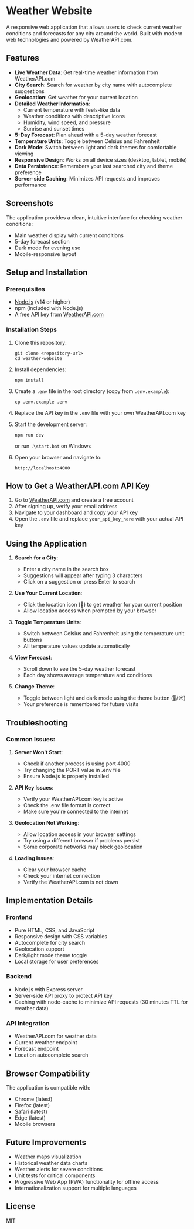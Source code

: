 # Weather Website

A responsive web application that allows users to check current weather conditions and forecasts for any city around the world. Built with modern web technologies and powered by WeatherAPI.com.

## Features

- **Live Weather Data**: Get real-time weather information from WeatherAPI.com
- **City Search**: Search for weather by city name with autocomplete suggestions
- **Geolocation**: Get weather for your current location
- **Detailed Weather Information**:
  - Current temperature with feels-like data
  - Weather conditions with descriptive icons
  - Humidity, wind speed, and pressure
  - Sunrise and sunset times
- **5-Day Forecast**: Plan ahead with a 5-day weather forecast
- **Temperature Units**: Toggle between Celsius and Fahrenheit
- **Dark Mode**: Switch between light and dark themes for comfortable viewing
- **Responsive Design**: Works on all device sizes (desktop, tablet, mobile)
- **Data Persistence**: Remembers your last searched city and theme preference
- **Server-side Caching**: Minimizes API requests and improves performance

## Screenshots

The application provides a clean, intuitive interface for checking weather conditions:

- Main weather display with current conditions
- 5-day forecast section
- Dark mode for evening use
- Mobile-responsive layout

## Setup and Installation

### Prerequisites
- [Node.js](https://nodejs.org/) (v14 or higher)
- npm (included with Node.js)
- A free API key from [WeatherAPI.com](https://www.weatherapi.com/my/)

### Installation Steps

1. Clone this repository:
   ```
   git clone <repository-url>
   cd weather-website
   ```

2. Install dependencies:
   ```
   npm install
   ```

3. Create a `.env` file in the root directory (copy from `.env.example`):
   ```
   cp .env.example .env
   ```

4. Replace the API key in the `.env` file with your own WeatherAPI.com key

5. Start the development server:
   ```
   npm run dev
   ```
   or run `.\start.bat` on Windows

6. Open your browser and navigate to:
   ```
   http://localhost:4000
   ```

## How to Get a WeatherAPI.com API Key

1. Go to [WeatherAPI.com](https://www.weatherapi.com/my/) and create a free account
2. After signing up, verify your email address
3. Navigate to your dashboard and copy your API key
4. Open the `.env` file and replace `your_api_key_here` with your actual API key

## Using the Application

1. **Search for a City**:
   - Enter a city name in the search box
   - Suggestions will appear after typing 3 characters
   - Click on a suggestion or press Enter to search

2. **Use Your Current Location**:
   - Click the location icon (📍) to get weather for your current position
   - Allow location access when prompted by your browser

3. **Toggle Temperature Units**:
   - Switch between Celsius and Fahrenheit using the temperature unit buttons
   - All temperature values update automatically

4. **View Forecast**:
   - Scroll down to see the 5-day weather forecast
   - Each day shows average temperature and conditions

5. **Change Theme**:
   - Toggle between light and dark mode using the theme button (🌙/☀️)
   - Your preference is remembered for future visits

## Troubleshooting

### Common Issues:

1. **Server Won't Start**:
   - Check if another process is using port 4000
   - Try changing the PORT value in .env file
   - Ensure Node.js is properly installed

2. **API Key Issues**:
   - Verify your WeatherAPI.com key is active
   - Check the .env file format is correct
   - Make sure you're connected to the internet

3. **Geolocation Not Working**:
   - Allow location access in your browser settings
   - Try using a different browser if problems persist
   - Some corporate networks may block geolocation

4. **Loading Issues**:
   - Clear your browser cache
   - Check your internet connection
   - Verify the WeatherAPI.com is not down

## Implementation Details

### Frontend
- Pure HTML, CSS, and JavaScript
- Responsive design with CSS variables
- Autocomplete for city search
- Geolocation support
- Dark/light mode theme toggle
- Local storage for user preferences

### Backend
- Node.js with Express server
- Server-side API proxy to protect API key
- Caching with node-cache to minimize API requests (30 minutes TTL for weather data)

### API Integration
- WeatherAPI.com for weather data
- Current weather endpoint
- Forecast endpoint
- Location autocomplete search

## Browser Compatibility

The application is compatible with:
- Chrome (latest)
- Firefox (latest)
- Safari (latest)
- Edge (latest)
- Mobile browsers

## Future Improvements

- Weather maps visualization
- Historical weather data charts
- Weather alerts for severe conditions
- Unit tests for critical components
- Progressive Web App (PWA) functionality for offline access
- Internationalization support for multiple languages

## License

MIT 